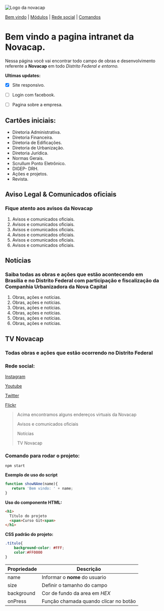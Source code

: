 ![Logo da novacap](https://assets.infra.grancursosonline.com.br/projeto/novacap-companhia-urbanizadora-da-nova-capital-do-brasil.png)

[Bem vindo](#bem-vindo-ao-curso-git-e-github) |
[Módulos](#módulos) |
[Rede social](#rede-social) |
[Comandos](#comando-para-rodar-o-projeto)
# Bem vindo a pagina intranet da Novacap.
Nessa página você vai encontrar todo campo de obras e desenvolvimento referente a **Novacap** em todo  _Distrito Federal e entorno._

**Ultimas updates:**
- [x] Site responsivo.
- [ ] Login com facebook.
- [ ] Pagina sobre a empresa.


## Cartões iniciais:
* Diretoria Administrativa.
* Diretoria Financeira.
* Diretoria de Edificações.
* Diretoria de Urbanização.
* Diretoria Jurídica.
* Normas Gerais. 
* Scrullum Ponto Eletrônico.
* DIGEP- DRH.
* Ações e projetos.
* Revista.

## Aviso Legal & Comunicados oficiais
### Fique atento aos avisos da Novacap
1. Avisos e comunicados oficiais.
2. Avisos e comunicados oficiais.
3. Avisos e comunicados oficiais.
4. Avisos e comunicados oficiais.
5. Avisos e comunicados oficiais.
6. Avisos e comunicados oficiais.

## Notícias
### Saiba todas as obras e ações que estão acontecendo em Brasília e no Distrito Federal com participação e fiscalização da Companhia Urbanizadora da Nova Capital


1. Obras, ações e notícias.
2. Obras, ações e notícias.
3. Obras, ações e notícias.
4. Obras, ações e notícias.
5. Obras, ações e notícias.
6. Obras, ações e notícias.

## TV Novacap
### Todas obras e ações que estão ocorrendo no Distrito Federal


### Rede social:
[Instagram](https://www.instagram.com/novacapoficial/)

[Youtube](https://www.youtube.com/channel/UC0owvcR8qqAXMGMkUFPDJ1g)

[Twitter](https://twitter.com/novacap)

[Flickr](https://www.novacap.df.gov.br/flickr/)

>Acima encontramos alguns endereços virtuais da Novacap
>
>Avisos e comunicados oficiais
>
>Notícias
>
>TV Novacap
>



### Comando para rodar o projeto:

```
npm start
```

**Exemplo de uso do script**
```js
function showNAme(name){
   return 'Bem vindo: ' + name;
}
```
**Uso do componente HTML:**
```html
<h1>
  Título do projeto
  <span>Curso Git<span>  
</h1>
```

**CSS padrão do projeto:**
```css
.título{
    background-color: #FFF;
    color:#FF0000
}
```

Propriedade | Descrição
----------- | -----------
name | Informar o **nome** do usuario
size | Definir o tamanho do campo
background | Cor de fundo da area em _HEX_
onPress | Função chamada quando clicar no botão
